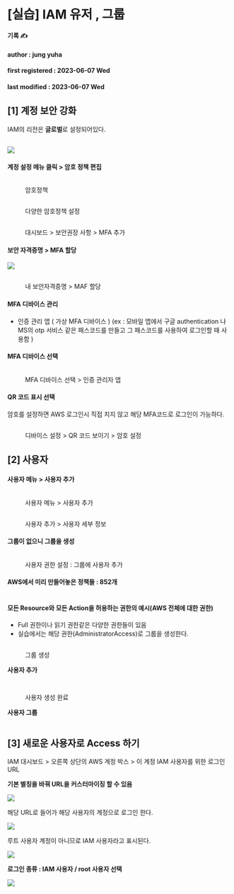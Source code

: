 # \[실습] IAM 유저 , 그룹



**기록 ✍️**

#### author : jung yuha

#### first registered : 2023-06-07 Wed

#### last modified : 2023-06-07 Wed

## \[1] 계정 보안 강화

IAM의 리전은 **글로벌**로 설정되어있다.

## ![](<../.gitbook/assets/image (1) (1) (2).png>)&#x20;

#### **계정 설정 메뉴 클릭 > 암호 정책 편집**&#x20;

<figure><img src="../.gitbook/assets/image (24) (1) (1) (1).png" alt=""><figcaption><p>암호정책</p></figcaption></figure>

<figure><img src="../.gitbook/assets/image (20) (1) (1).png" alt=""><figcaption><p>다양한 암호정책 설정</p></figcaption></figure>

<figure><img src="../.gitbook/assets/image (23) (1) (1).png" alt=""><figcaption><p>대시보드 > 보안권장 사항 > MFA 추가</p></figcaption></figure>

#### 보안 자격증명 > MFA 할당

![](<../.gitbook/assets/image (21) (1).png>)

<figure><img src="../.gitbook/assets/image (25) (1) (1).png" alt=""><figcaption><p>내 보안자격증명 > MAF 할당</p></figcaption></figure>

#### MFA 디바이스 관리&#x20;

* 인증 관리 앱 ( 가상 MFA 디바이스 ) (ex : 모바일 앱에서 구글 authentication 나 MS의 otp 서비스 같은 패스코드를 만들고 그 패스코드를 사용하여 로그인할 때 사용함 )

#### MFA 디바이스 선택

<figure><img src="../.gitbook/assets/image (40) (2).png" alt=""><figcaption><p>MFA 디바이스 선택 > 인증 관리자 앱</p></figcaption></figure>

#### QR 코드 표시 선택

암호를 설정하면 AWS 로그인시 직접 치지 않고 해당 MFA코드로 로그인이 가능하다.

<figure><img src="../.gitbook/assets/image (2) (1) (1).png" alt=""><figcaption><p>디바이스 설정 > QR 코드 보이기 > 암호 설정</p></figcaption></figure>

## \[2] 사용자

#### 사용자 메뉴 > 사용자 추가

<figure><img src="../.gitbook/assets/image (22) (1) (1).png" alt=""><figcaption><p>사용자 메뉴 > 사용자 추가</p></figcaption></figure>

<figure><img src="../.gitbook/assets/image (13) (1) (1).png" alt=""><figcaption><p>사용자 추가 > 사용자 세부 정보</p></figcaption></figure>

#### 그룹이 없으니 그룹을 생성

<figure><img src="../.gitbook/assets/image (5) (1) (2) (1).png" alt=""><figcaption><p>사용자 권한 설정 : 그룹에 사용자 추가</p></figcaption></figure>

#### AWS에서 미리 만들어놓은 정책들 : 852개

<figure><img src="../.gitbook/assets/image (3) (1) (1).png" alt=""><figcaption></figcaption></figure>

#### 모든 Resource와 모든 Action을 허용하는 권한의 예시(AWS 전체에 대한 권한)

* Full 권한이나 읽기 권한같은 다양한 권한들이 있음
* 실습에서는 해당 권한(AdministratorAccess)로 그룹을 생성한다.

<figure><img src="../.gitbook/assets/image (11) (1) (1).png" alt=""><figcaption><p>그룹 생성</p></figcaption></figure>

**사용자 추가**

<figure><img src="../.gitbook/assets/image (18) (1) (2).png" alt=""><figcaption></figcaption></figure>

<figure><img src="../.gitbook/assets/image (9) (1) (2).png" alt=""><figcaption><p>사용자 생성 완료</p></figcaption></figure>

**사용자 그룹**

<figure><img src="../.gitbook/assets/image (6) (1) (1) (1) (1).png" alt=""><figcaption></figcaption></figure>

## \[3] 새로운 사용자로 Access 하기

IAM 대시보드 > 오른쪽 상단의 AWS 계정 박스 > 이 계정 IAM 사용자를 위한 로그인 URL&#x20;

**기본 별칭을 바꿔 URL을 커스터마이징 할 수 있음**

![](<../.gitbook/assets/image (19) (1) (2).png>)



해당 URL로 들어가 해당 사용자의 계정으로 로그인 한다.

![](<../.gitbook/assets/image (12) (1) (1) (1) (1) (1).png>)

루트 사용자 계정이 아니므로 IAM 사용자라고 표시된다.

![](<../.gitbook/assets/image (28) (1) (1).png>)



**로그인 종류 : IAM 사용자 / root 사용자 선택**

![](<../.gitbook/assets/image (26) (1) (1).png>)

